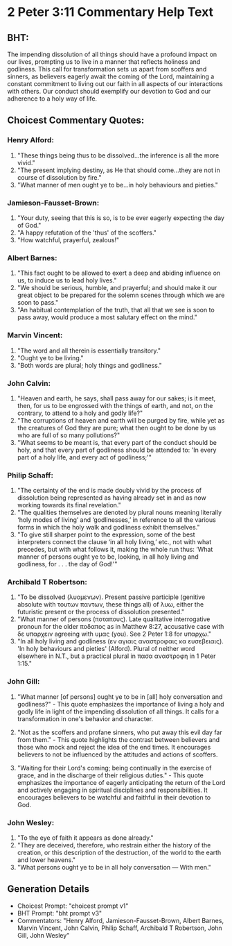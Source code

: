 # 2 Peter 3:11 Commentary Help Text

## BHT:
The impending dissolution of all things should have a profound impact on our lives, prompting us to live in a manner that reflects holiness and godliness. This call for transformation sets us apart from scoffers and sinners, as believers eagerly await the coming of the Lord, maintaining a constant commitment to living out our faith in all aspects of our interactions with others. Our conduct should exemplify our devotion to God and our adherence to a holy way of life.

## Choicest Commentary Quotes:
### Henry Alford:
1. "These things being thus to be dissolved...the inference is all the more vivid." 
2. "The present implying destiny, as He that should come...they are not in course of dissolution by fire." 
3. "What manner of men ought ye to be...in holy behaviours and pieties."

### Jamieson-Fausset-Brown:
1. "Your duty, seeing that this is so, is to be ever eagerly expecting the day of God." 
2. "A happy refutation of the 'thus' of the scoffers." 
3. "How watchful, prayerful, zealous!"

### Albert Barnes:
1. "This fact ought to be allowed to exert a deep and abiding influence on us, to induce us to lead holy lives."
2. "We should be serious, humble, and prayerful; and should make it our great object to be prepared for the solemn scenes through which we are soon to pass."
3. "An habitual contemplation of the truth, that all that we see is soon to pass away, would produce a most salutary effect on the mind."

### Marvin Vincent:
1. "The word and all therein is essentially transitory."
2. "Ought ye to be living."
3. "Both words are plural; holy things and godliness."

### John Calvin:
1. "Heaven and earth, he says, shall pass away for our sakes; is it meet, then, for us to be engrossed with the things of earth, and not, on the contrary, to attend to a holy and godly life?"
2. "The corruptions of heaven and earth will be purged by fire, while yet as the creatures of God they are pure; what then ought to be done by us who are full of so many pollutions?"
3. "What seems to be meant is, that every part of the conduct should be holy, and that every part of godliness should be attended to: 'In every part of a holy life, and every act of godliness;'"

### Philip Schaff:
1. "The certainty of the end is made doubly vivid by the process of dissolution being represented as having already set in and as now working towards its final revelation."
2. "The qualities themselves are denoted by plural nouns meaning literally ‘holy modes of living’ and ‘godlinesses,’ in reference to all the various forms in which the holy walk and godliness exhibit themselves."
3. "To give still sharper point to the expression, some of the best interpreters connect the clause ‘in all holy living,’ etc., not with what precedes, but with what follows it, making the whole run thus: ‘What manner of persons ought ye to be, looking, in all holy living and godliness, for . . . the day of God!'"

### Archibald T Robertson:
1. "To be dissolved (λυομενων). Present passive participle (genitive absolute with τουτων παντων, these things all) of λυω, either the futuristic present or the process of dissolution presented."
2. "What manner of persons (ποταπους). Late qualitative interrogative pronoun for the older ποδαπος as in Matthew 8:27, accusative case with δε υπαρχειν agreeing with υμας (you). See 2 Peter 1:8 for υπαρχω."
3. "In all holy living and godliness (εν αγιαις αναστροφαις κα ευσεβειαις). 'In holy behaviours and pieties' (Alford). Plural of neither word elsewhere in N.T., but a practical plural in πασα αναστροφη in 1 Peter 1:15."

### John Gill:
1. "What manner [of persons] ought ye to be in [all] holy conversation and godliness?" - This quote emphasizes the importance of living a holy and godly life in light of the impending dissolution of all things. It calls for a transformation in one's behavior and character.

2. "Not as the scoffers and profane sinners, who put away this evil day far from them." - This quote highlights the contrast between believers and those who mock and reject the idea of the end times. It encourages believers to not be influenced by the attitudes and actions of scoffers.

3. "Waiting for their Lord's coming; being continually in the exercise of grace, and in the discharge of their religious duties." - This quote emphasizes the importance of eagerly anticipating the return of the Lord and actively engaging in spiritual disciplines and responsibilities. It encourages believers to be watchful and faithful in their devotion to God.

### John Wesley:
1. "To the eye of faith it appears as done already."
2. "They are deceived, therefore, who restrain either the history of the creation, or this description of the destruction, of the world to the earth and lower heavens."
3. "What persons ought ye to be in all holy conversation — With men."


## Generation Details
- Choicest Prompt: "choicest prompt v1"
- BHT Prompt: "bht prompt v3"
- Commentators: "Henry Alford, Jamieson-Fausset-Brown, Albert Barnes, Marvin Vincent, John Calvin, Philip Schaff, Archibald T Robertson, John Gill, John Wesley"
